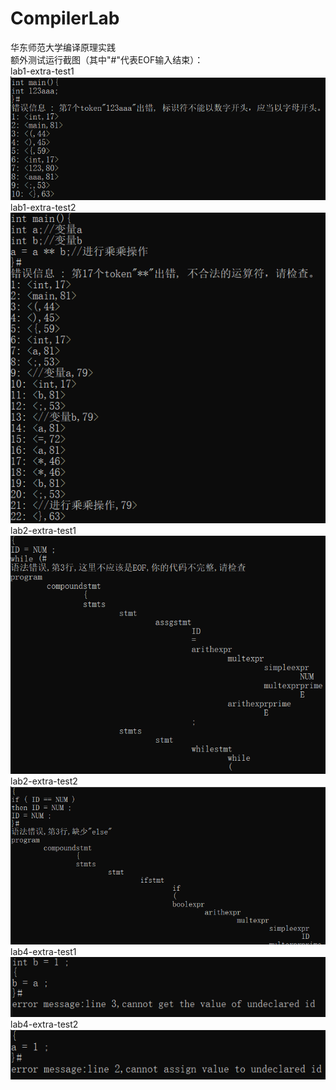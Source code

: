 # CompilerLab
华东师范大学编译原理实践  
额外测试运行截图（其中"#"代表EOF输入结束）：  
lab1-extra-test1  
![image](https://github.com/InckieUltra/CompilerLab/blob/main/%E9%A2%9D%E5%A4%96%E6%B5%8B%E8%AF%95%E8%BF%90%E8%A1%8C%E6%88%AA%E5%9B%BE/lab1-extra-test1.png)  
lab1-extra-test2  
![image](https://github.com/InckieUltra/CompilerLab/blob/main/%E9%A2%9D%E5%A4%96%E6%B5%8B%E8%AF%95%E8%BF%90%E8%A1%8C%E6%88%AA%E5%9B%BE/lab1-extra-test2.png)  
lab2-extra-test1  
![image](https://github.com/InckieUltra/CompilerLab/blob/main/%E9%A2%9D%E5%A4%96%E6%B5%8B%E8%AF%95%E8%BF%90%E8%A1%8C%E6%88%AA%E5%9B%BE/lab2-extra-test1.png)  
lab2-extra-test2  
![image](https://github.com/InckieUltra/CompilerLab/blob/main/%E9%A2%9D%E5%A4%96%E6%B5%8B%E8%AF%95%E8%BF%90%E8%A1%8C%E6%88%AA%E5%9B%BE/lab2-extra-test2.png)  
lab4-extra-test1  
![image](https://github.com/InckieUltra/CompilerLab/blob/main/%E9%A2%9D%E5%A4%96%E6%B5%8B%E8%AF%95%E8%BF%90%E8%A1%8C%E6%88%AA%E5%9B%BE/lab4-extra-test1.png)  
lab4-extra-test2  
![image](https://github.com/InckieUltra/CompilerLab/blob/main/%E9%A2%9D%E5%A4%96%E6%B5%8B%E8%AF%95%E8%BF%90%E8%A1%8C%E6%88%AA%E5%9B%BE/lab4-extra-test2.png)  
